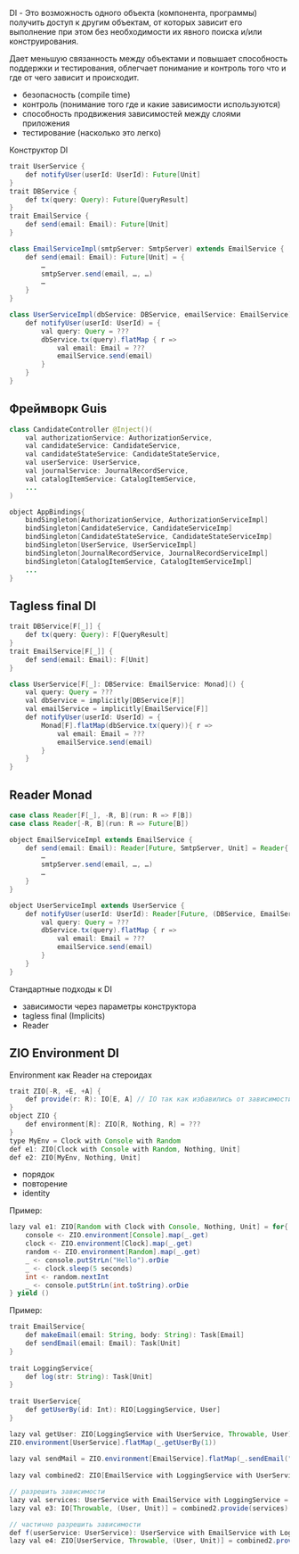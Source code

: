 DI - Это возможность одного объекта (компонента, программы) получить доступ к другим объектам, от которых зависит его выполнение при этом без необходимости их явного поиска и/или конструирования.

Дает меньшую связанность между объектами и повышает способность поддержки и тестирования, облегчает понимание и контроль того что и где от чего зависит и происходит.

- безопасность (compile time)
- контроль (понимание того где и какие зависимости используются)
- способность продвижения зависимостей между слоями приложения
- тестирование (насколько это легко)

Конструктор DI 
```java
trait UserService { 
	def notifyUser(userId: UserId): Future[Unit] 
}
trait DBService { 
	def tx(query: Query): Future[QueryResult] 
} 
trait EmailService { 
	def send(email: Email): Future[Unit] 
}

class EmailServiceImpl(smtpServer: SmtpServer) extends EmailService { 
	def send(email: Email): Future[Unit] = { 
		… 
		smtpServer.send(email, …, …) 
		… 
	} 
}
```

```java
class UserServiceImpl(dbService: DBService, emailService: EmailService) extends UserService { 
	def notifyUser(userId: UserId) = { 
		val query: Query = ??? 
		dbService.tx(query).flatMap { r => 
			val email: Email = ??? 
			emailService.send(email) 
		} 
	} 
}
```

## Фреймворк Guis
```java
class CandidateController @Inject()( 
	val authorizationService: AuthorizationService, 
	val candidateService: CandidateService, 
	val candidateStateService: CandidateStateService, 
	val userService: UserService, 
	val journalService: JournalRecordService, 
	val catalogItemService: CatalogItemService, 
	... 
)

object AppBindings{ 
	bindSingleton[AuthorizationService, AuthorizationServiceImpl] 
	bindSingleton[CandidateService, CandidateServiceImp] 
	bindSingleton[CandidateStateService, CandidateStateServiceImp] 
	bindSingleton[UserService, UserServiceImpl] 
	bindSingleton[JournalRecordService, JournalRecordServiceImpl] 
	bindSingleton[CatalogItemService, CatalogItemServiceImpl] 
	... 
}
```

## Tagless final DI 
```java
trait DBService[F[_]] { 
	def tx(query: Query): F[QueryResult] 
} 
trait EmailService[F[_]] { 
	def send(email: Email): F[Unit] 
}

class UserService[F[_]: DBService: EmailService: Monad]() { 
	val query: Query = ??? 
	val dbService = implicitly[DBService[F]] 
	val emailService = implicitly[EmailService[F]] 
	def notifyUser(userId: UserId) = { 
		Monad[F].flatMap(dbService.tx(query)){ r => 
			val email: Email = ??? 
			emailService.send(email) 
		} 
	} 
}
```

## Reader Monad

```java
case class Reader[F[_], -R, B](run: R => F[B]) 
case class Reader[-R, B](run: R => Future[B])

object EmailServiceImpl extends EmailService { 
	def send(email: Email): Reader[Future, SmtpServer, Unit] = Reader{ smtpServer => 
		… 
		smtpServer.send(email, …, …) 
		… 
	} 
}

object UserServiceImpl extends UserService { 
	def notifyUser(userId: UserId): Reader[Future, (DBService, EmailService), Unit] = Reader{ (dbService, emailService) => 
		val query: Query = ??? 
		dbService.tx(query).flatMap { r => 
			val email: Email = ??? 
			emailService.send(email) 
		} 
	} 
}
```

Стандартные подходы к DI
- зависимости через параметры конструктора 
- tagless final (Implicits) 
- Reader

## ZIO Environment DI

Environment как Reader на стероидах 
```java
trait ZIO[-R, +E, +A] { 
	def provide(r: R): IO[E, A] // IO так как избавились от зависимости
} 
object ZIO { 
	def environment[R]: ZIO[R, Nothing, R] = ??? 
}
type MyEnv = Clock with Console with Random 
def e1: ZIO[Clock with Console with Random, Nothing, Unit] 
def e2: ZIO[MyEnv, Nothing, Unit]
```

- порядок 
- повторение 
- identity

Пример:
```java
lazy val e1: ZIO[Random with Clock with Console, Nothing, Unit] = for{ 
	console <- ZIO.environment[Console].map(_.get)  
	clock <- ZIO.environment[Clock].map(_.get)  
	random <- ZIO.environment[Random].map(_.get)  
	_ <- console.putStrLn("Hello").orDie  
	_ <- clock.sleep(5 seconds)  
	int <- random.nextInt  
	_ <- console.putStrLn(int.toString).orDie  
} yield ()
```

Пример:
```java
trait EmailService{  
	def makeEmail(email: String, body: String): Task[Email]  
	def sendEmail(email: Email): Task[Unit]  
}  
  
trait LoggingService{  
	def log(str: String): Task[Unit]  
}  
  
trait UserService{  
	def getUserBy(id: Int): RIO[LoggingService, User]  
}

lazy val getUser: ZIO[LoggingService with UserService, Throwable, User] =  
ZIO.environment[UserService].flatMap(_.getUserBy(1))  
  
lazy val sendMail = ZIO.environment[EmailService].flatMap(_.sendEmail("test@test.com"))  
  
lazy val combined2: ZIO[EmailService with LoggingService with UserService, Throwable, (User, Unit)] =  getUser zip sendMail

// разрешить зависимости
lazy val services: UserService with EmailService with LoggingService = ???
lazy val e3: IO[Throwable, (User, Unit)] = combined2.provide(services)

// частично разрешить зависимости
def f(userService: UserService): UserService with EmailService with LoggingService = ???
lazy val e4: ZIO[UserService, Throwable, (User, Unit)] = combined2.provideSome[UserService](f)
```